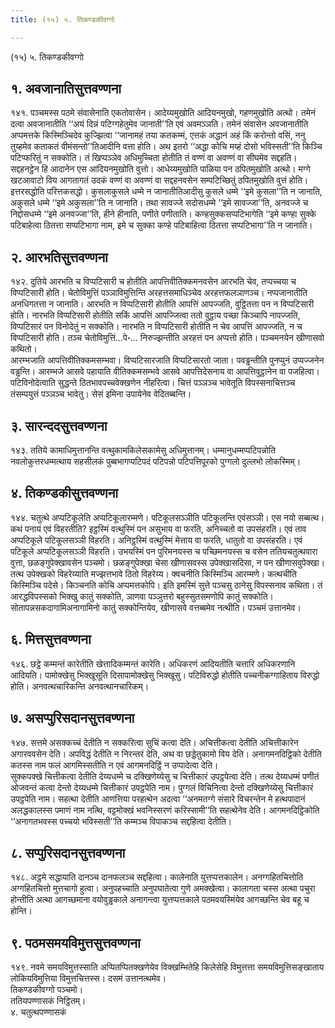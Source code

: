 ```yaml
---
title: (१५) ५. तिकण्डकीवग्गो

---
```

(१५) ५. तिकण्डकीवग्गो  


## १. अवजानातिसुत्तवण्णना

१४१. पञ्चमस्स पठमे संवासेनाति एकतोवासेन। आदेय्यमुखोति आदियनमुखो, गहणमुखोति अत्थो। तमेनं दत्वा अवजानातीति ‘‘अयं दिन्नं पटिग्गहेतुमेव जानाती’’ति एवं अवमञ्ञति। तमेनं संवासेन अवजानातीति अप्पमत्तके किस्मिञ्चिदेव कुज्झित्वा ‘‘जानामहं तया कतकम्मं, एत्तकं अद्धानं अहं किं करोन्तो वसिं, ननु तुय्हमेव कताकतं वीमंसन्तो’’तिआदीनि वत्ता होति। अथ इतरो ‘‘अद्धा कोचि मय्हं दोसो भविस्सती’’ति किञ्चि पटिप्फरितुं न सक्कोति। तं खिप्पञ्ञेव अधिमुच्चिता होतीति तं वण्णं वा अवण्णं वा सीघमेव सद्दहति। सद्दहनट्ठेन हि आदानेन एस आदियनमुखोति वुत्तो। आधेय्यमुखोति पाळिया पन ठपितमुखोति अत्थो। मग्गे खटआवाटो विय आगतागतं उदकं वण्णं वा अवण्णं वा सद्दहनवसेन सम्पटिच्छितुं ठपितमुखोति वुत्तं होति।  
इत्तरसद्धोति परित्तकसद्धो। कुसलाकुसले धम्मे न जानातीतिआदीसु कुसले धम्मे ‘‘इमे कुसला’’ति न जानाति, अकुसले धम्मे ‘‘इमे अकुसला’’ति न जानाति। तथा सावज्जे सदोसधम्मे ‘‘इमे सावज्जा’’ति, अनवज्जे च निद्दोसधम्मे ‘‘इमे अनवज्जा’’ति, हीने हीनाति, पणीते पणीताति। कण्हसुक्कसप्पटिभागेति ‘‘इमे कण्हा सुक्के पटिबाहेत्वा ठितत्ता सप्पटिभागा नाम, इमे च सुक्का कण्हे पटिबाहित्वा ठितत्ता सप्पटिभागा’’ति न जानाति।  


## २. आरभतिसुत्तवण्णना

१४२. दुतिये आरभति च विप्पटिसारी च होतीति आपत्तिवीतिक्कमनवसेन आरभति चेव, तप्पच्चया च विप्पटिसारी होति। चेतोविमुत्तिं पञ्ञाविमुत्तिन्ति अरहत्तसमाधिञ्चेव अरहत्तफलञाणञ्च। नप्पजानातीति अनधिगतत्ता न जानाति। आरभति न विप्पटिसारी होतीति आपत्तिं आपज्जति, वुट्ठितत्ता पन न विप्पटिसारी होति। नारभति विप्पटिसारी होतीति सकिं आपत्तिं आपज्जित्वा ततो वुट्ठाय पच्छा किञ्चापि नापज्जति, विप्पटिसारं पन विनोदेतुं न सक्कोति। नारभति न विप्पटिसारी होतीति न चेव आपत्तिं आपज्जति, न च विप्पटिसारी होति। तञ्च चेतोविमुत्तिं…पे॰… निरुज्झन्तीति अरहत्तं पन अप्पत्तो होति। पञ्चमनयेन खीणासवो कथितो।  
आरम्भजाति आपत्तिवीतिक्कमसम्भवा। विप्पटिसारजाति विप्पटिसारतो जाता। पवड्ढन्तीति पुनप्पुनं उप्पज्जनेन वड्ढन्ति। आरम्भजे आसवे पहायाति वीतिक्कमसम्भवे आसवे आपत्तिदेसनाय वा आपत्तिवुट्ठानेन वा पजहित्वा। पटिविनोदेत्वाति सुद्धन्ते ठितभावपच्चवेक्खणेन नीहरित्वा। चित्तं पञ्ञञ्च भावेतूति विपस्सनाचित्तञ्च तंसम्पयुत्तं पञ्ञञ्च भावेतु। सेसं इमिना उपायेनेव वेदितब्बन्ति।  


## ३. सारन्ददसुत्तवण्णना

१४३. ततिये कामाधिमुत्तानन्ति वत्थुकामकिलेसकामेसु अधिमुत्तानम्। धम्मानुधम्मप्पटिपन्नोति नवलोकुत्तरधम्मत्थाय सहसीलकं पुब्बभागप्पटिपदं पटिपन्नो पटिपत्तिपूरको पुग्गलो दुल्लभो लोकस्मिम्।  


## ४. तिकण्डकीसुत्तवण्णना

१४४. चतुत्थे अप्पटिकूलेति अप्पटिकूलारम्मणे। पटिकूलसञ्ञीति पटिकूलन्ति एवंसञ्ञी। एस नयो सब्बत्थ। कथं पनायं एवं विहरतीति? इट्ठस्मिं वत्थुस्मिं पन असुभाय वा फरति, अनिच्चतो वा उपसंहरति। एवं ताव अप्पटिकूले पटिकूलसञ्ञी विहरति। अनिट्ठस्मिं वत्थुस्मिं मेत्ताय वा फरति, धातुतो वा उपसंहरति। एवं पटिकूले अप्पटिकूलसञ्ञी विहरति। उभयस्मिं पन पुरिमनयस्स च पच्छिमनयस्स च वसेन ततियचतुत्थवारा वुत्ता, छळङ्गुपेक्खावसेन पञ्चमो। छळङ्गुपेक्खा चेसा खीणासवस्स उपेक्खासदिसा, न पन खीणासवुपेक्खा। तत्थ उपेक्खको विहरेय्याति मज्झत्तभावे ठितो विहरेय्य। क्वचनीति किस्मिञ्चि आरम्मणे। कत्थचीति किस्मिञ्चि पदेसे। किञ्चनति कोचि अप्पमत्तकोपि। इति इमस्मिं सुत्ते पञ्चसु ठानेसु विपस्सनाव कथिता। तं आरद्धविपस्सको भिक्खु कातुं सक्कोति, ञाणवा पञ्ञुत्तरो बहुस्सुतसमणोपि कातुं सक्कोति। सोतापन्नसकदागामिअनागामिनो कातुं सक्कोन्तियेव, खीणासवे वत्तब्बमेव नत्थीति। पञ्चमं उत्तानमेव।  


## ६. मित्तसुत्तवण्णना

१४६. छट्ठे कम्मन्तं कारेतीति खेत्तादिकम्मन्तं कारेति। अधिकरणं आदियतीति चत्तारि अधिकरणानि आदियति। पामोक्खेसु भिक्खूसूति दिसापामोक्खेसु भिक्खूसु। पटिविरुद्धो होतीति पच्चनीकग्गाहिताय विरुद्धो होति। अनवत्थचारिकन्ति अनवत्थानचारिकम्।  


## ७. असप्पुरिसदानसुत्तवण्णना

१४७. सत्तमे असक्कच्चं देतीति न सक्करित्वा सुचिं कत्वा देति। अचित्तीकत्वा देतीति अचित्तीकारेन अगारववसेन देति। अपविद्धं देतीति न निरन्तरं देति, अथ वा छड्डेतुकामो विय देति। अनागमनदिट्ठिको देतीति कतस्स नाम फलं आगमिस्सतीति न एवं आगमनदिट्ठिं न उप्पादेत्वा देति।  
सुक्कपक्खे चित्तीकत्वा देतीति देय्यधम्मे च दक्खिणेय्येसु च चित्तीकारं उपट्ठपेत्वा देति। तत्थ देय्यधम्मं पणीतं ओजवन्तं कत्वा देन्तो देय्यधम्मे चित्तीकारं उपट्ठपेति नाम। पुग्गलं विचिनित्वा देन्तो दक्खिणेय्येसु चित्तीकारं उपट्ठपेति नाम। सहत्था देतीति आणत्तिया परहत्थेन अदत्वा ‘‘अनमतग्गे संसारे विचरन्तेन मे हत्थपादानं अलद्धकालस्स पमाणं नाम नत्थि, वट्टमोक्खं भवनिस्सरणं करिस्सामी’’ति सहत्थेनेव देति। आगमनदिट्ठिकोति ‘‘अनागतभवस्स पच्चयो भविस्सती’’ति कम्मञ्च विपाकञ्च सद्दहित्वा देतीति।  


## ८. सप्पुरिसदानसुत्तवण्णना

१४८. अट्ठमे सद्धायाति दानञ्च दानफलञ्च सद्दहित्वा। कालेनाति युत्तप्पत्तकालेन। अनग्गहितचित्तोति अग्गहितचित्तो मुत्तचागो हुत्वा। अनुपहच्चाति अनुपघातेत्वा गुणे अमक्खेत्वा। कालागता चस्स अत्था पचुरा होन्तीति अत्था आगच्छमाना वयोवुड्ढकाले अनागन्त्वा युत्तप्पत्तकाले पठमवयस्मिंयेव आगच्छन्ति चेव बहू च होन्ति।  


## ९. पठमसमयविमुत्तसुत्तवण्णना

१४९. नवमे समयविमुत्तस्साति अप्पितप्पितक्खणेयेव विक्खम्भितेहि किलेसेहि विमुत्तत्ता समयविमुत्तिसङ्खाताय लोकियविमुत्तिया विमुत्तचित्तस्स। दसमं उत्तानत्थमेव।  
तिकण्डकीवग्गो पञ्चमो।  
ततियपण्णासकं निट्ठितम्।  
४. चतुत्थपण्णासकं  